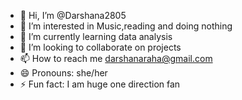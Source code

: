 - 👋 Hi, I’m @Darshana2805
- 👀 I’m interested in Music,reading and doing nothing
- 🌱 I’m currently learning data analysis
- 💞️ I’m looking to collaborate on projects
- 📫 How to reach me darshanaraha@gmail.com
- 😄 Pronouns: she/her
- ⚡ Fun fact: I am huge one direction fan 

<!---
Cheatcode33/Cheatcode33 is a ✨ special ✨ repository because its `README.md` (this file) appears on your GitHub profile.
You can click the Preview link to take a look at your changes.
--->
